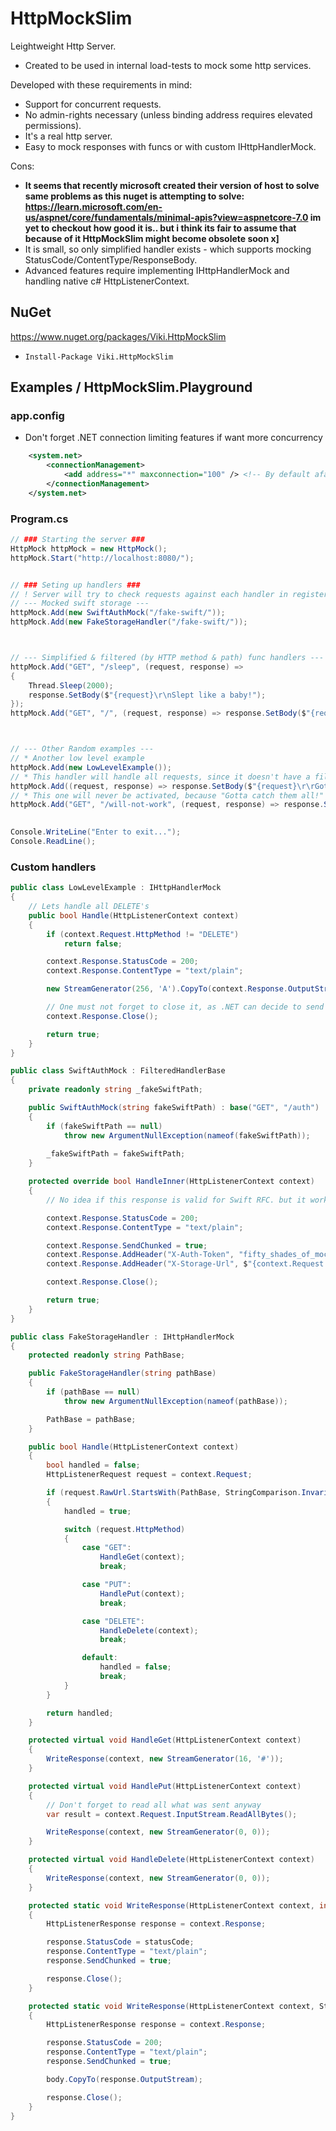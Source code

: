 # HttpMockSlim

Leightweight Http Server. 
* Created to be used in internal load-tests to mock some http services.

Developed with these requirements in mind:
* Support for concurrent requests.
* No admin-rights necessary (unless binding address requires elevated permissions).
* It's a real http server.
* Easy to mock responses with funcs or with custom IHttpHandlerMock.

Cons:
* **It seems that recently microsoft created their version of host to solve same problems as this nuget is attempting to solve: https://learn.microsoft.com/en-us/aspnet/core/fundamentals/minimal-apis?view=aspnetcore-7.0 im yet to checkout how good it is.. but i think its fair to assume that because of it HttpMockSlim might become obsolete soon x]**
* It is small, so only simplified handler exists - which supports mocking StatusCode/ContentType/ResponseBody.
* Advanced features require implementing IHttpHandlerMock and handling native c# HttpListenerContext.


## NuGet
https://www.nuget.org/packages/Viki.HttpMockSlim 
* `Install-Package Viki.HttpMockSlim`

## Examples / HttpMockSlim.Playground

### app.config
* Don't forget .NET connection limiting features if want more concurrency
```xml
    <system.net>
        <connectionManagement>
            <add address="*" maxconnection="100" /> <!-- By default afaik its 2 -->
        </connectionManagement>
    </system.net>
```

### Program.cs 
```cs
// ### Starting the server ###
HttpMock httpMock = new HttpMock();
httpMock.Start("http://localhost:8080/");


// ### Seting up handlers ###
// ! Server will try to check requests against each handler in registered order, until first handler processes it.
// --- Mocked swift storage ---
httpMock.Add(new SwiftAuthMock("/fake-swift/"));
httpMock.Add(new FakeStorageHandler("/fake-swift/"));



// --- Simplified & filtered (by HTTP method & path) func handlers ---
httpMock.Add("GET", "/sleep", (request, response) =>
{
    Thread.Sleep(2000);
    response.SetBody($"{request}\r\nSlept like a baby!");
});
httpMock.Add("GET", "/", (request, response) => response.SetBody($"{request}\r\nThe root is strong with this one!"));



// --- Other Random examples ---
// * Another low level example
httpMock.Add(new LowLevelExample());
// * This handler will handle all requests, since it doesn't have a filter
httpMock.Add((request, response) => response.SetBody($"{request}\r\rGotta catch them all!"));
// * This one will never be activated, because "Gotta catch them all!" will always handle it.
httpMock.Add("GET", "/will-not-work", (request, response) => response.SetBody($"{request}\r\nBOOO!"));
            

Console.WriteLine("Enter to exit...");
Console.ReadLine();
```

### Custom handlers

```cs
public class LowLevelExample : IHttpHandlerMock
{
    // Lets handle all DELETE's
    public bool Handle(HttpListenerContext context)
    {
        if (context.Request.HttpMethod != "DELETE")
            return false;

        context.Response.StatusCode = 200;
        context.Response.ContentType = "text/plain";

        new StreamGenerator(256, 'A').CopyTo(context.Response.OutputStream);

        // One must not forget to close it, as .NET can decide to send the data only after Close().
        context.Response.Close();

        return true;
    }
}

public class SwiftAuthMock : FilteredHandlerBase
{
    private readonly string _fakeSwiftPath;

    public SwiftAuthMock(string fakeSwiftPath) : base("GET", "/auth")
    {
        if (fakeSwiftPath == null)
            throw new ArgumentNullException(nameof(fakeSwiftPath));
                
        _fakeSwiftPath = fakeSwiftPath;
    }

    protected override bool HandleInner(HttpListenerContext context)
    {
        // No idea if this response is valid for Swift RFC. but it works :)

        context.Response.StatusCode = 200;
        context.Response.ContentType = "text/plain";

        context.Response.SendChunked = true;
        context.Response.AddHeader("X-Auth-Token", "fifty_shades_of_mocked_passkey");
        context.Response.AddHeader("X-Storage-Url", $"{context.Request.Url.Scheme}://{context.Request.Url.Authority}{_fakeSwiftPath}");

        context.Response.Close();

        return true;
    }
}

public class FakeStorageHandler : IHttpHandlerMock
{
    protected readonly string PathBase;

    public FakeStorageHandler(string pathBase)
    {
        if (pathBase == null)
            throw new ArgumentNullException(nameof(pathBase));

        PathBase = pathBase;
    }

    public bool Handle(HttpListenerContext context)
    {
        bool handled = false;
        HttpListenerRequest request = context.Request;

        if (request.RawUrl.StartsWith(PathBase, StringComparison.InvariantCulture))
        {
            handled = true;

            switch (request.HttpMethod)
            {
                case "GET":
                    HandleGet(context);
                    break;

                case "PUT":
                    HandlePut(context);
                    break;

                case "DELETE":
                    HandleDelete(context);
                    break;

                default:
                    handled = false;
                    break;
            }
        }

        return handled;
    }

    protected virtual void HandleGet(HttpListenerContext context)
    {
        WriteResponse(context, new StreamGenerator(16, '#'));
    }

    protected virtual void HandlePut(HttpListenerContext context)
    {
        // Don't forget to read all what was sent anyway
        var result = context.Request.InputStream.ReadAllBytes();

        WriteResponse(context, new StreamGenerator(0, 0));
    }

    protected virtual void HandleDelete(HttpListenerContext context)
    {
        WriteResponse(context, new StreamGenerator(0, 0));
    }

    protected static void WriteResponse(HttpListenerContext context, int statusCode)
    {
        HttpListenerResponse response = context.Response;

        response.StatusCode = statusCode;
        response.ContentType = "text/plain";
        response.SendChunked = true;

        response.Close();
    }

    protected static void WriteResponse(HttpListenerContext context, Stream body)
    {
        HttpListenerResponse response = context.Response;

        response.StatusCode = 200;
        response.ContentType = "text/plain";
        response.SendChunked = true;

        body.CopyTo(response.OutputStream);

        response.Close();
    }
}
```
